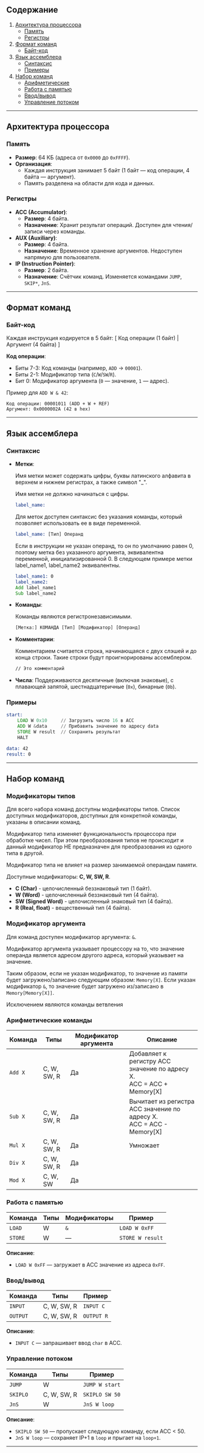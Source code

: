 ## Содержание
1. [Архитектура процессора](#архитектура-процессора)  
   - [Память](#память)  
   - [Регистры](#регистры)  
2. [Формат команд](#формат-команд)  
   - [Байт-код](#байт-код)  
3. [Язык ассемблера](#язык-ассемблера)  
   - [Синтаксис](#синтаксис)  
   - [Примеры](#примеры)  
4. [Набор команд](#набор-команд)  
   - [Арифметические](#арифметические-команды)  
   - [Работа с памятью](#работа-с-памятью)  
   - [Ввод/вывод](#вводвывод)  
   - [Управление потоком](#управление-потоком)  

---

## Архитектура процессора

### Память
- **Размер**: 64 КБ (адреса от `0x0000` до `0xFFFF`).  
- **Организация**:  
  - Каждая инструкция занимает 5 байт (1 байт — код операции, 4 байта — аргумент).  
  - Память разделена на области для кода и данных.  

### Регистры
- **ACC (Accumulator)**:  
  - **Размер**: 4 байта.  
  - **Назначение**: Хранит результат операций. Доступен для чтения/записи через команды.  
- **AUX (Auxiliary)**:  
  - **Размер**: 4 байта.  
  - **Назначение**: Временное хранение аргументов. Недоступен напрямую для пользователя.  
- **IP (Instruction Pointer)**:  
  - **Размер**: 2 байта.  
  - **Назначение**: Счётчик команд. Изменяется командами `JUMP`, `SKIP*`, `JnS`.  

---

## Формат команд

### Байт-код
Каждая инструкция кодируется в 5 байт: [ Код операции (1 байт) | Аргумент (4 байта) ]

**Код операции**:
- Биты 7-3: Код команды (например, `ADD` → `00001`).  
- Биты 2-1: Модификатор типа (`C`/`W`/`SW`/`R`).  
- Бит 0: Модификатор аргумента (`0` — значение, `1` — адрес).  

Пример для `ADD W & 42`:  
```plaintext
Код операции: 00001011 (ADD + W + REF)  
Аргумент: 0x0000002A (42 в hex)  
```

---

## Язык ассемблера

### Синтаксис
- **Метки**:

  Имя метки может содержать цифры, буквы латинского алфавита в верхнем и нижнем регистрах, а также символ "_".

  Имя метки не должно начинаться с цифры.
  ```asm
  label_name: 
  ```
  Для меток доступен синтаксис без указания команды, который позволяет использовать ее в виде переменной.
  ```asm
  label_name: [Тип] Операнд
  ```
  Если в инструкции не указан операнд, то он по умолчанию равен 0, поэтому метка без указанного аргумента, эквивалентна переменной, инициализированной 0.
  В следующем примере метки label_name1, label_name2 эквивалентны.
  ```asm
  label_name1: 0
  label_name2:
  Add label_name1
  Sub label_name2
  ```
- **Команды**:

  Команды являются регистронезависимыми.
  ```asm
  [Метка:] КОМАНДА [Тип] [Модификатор] [Операнд]
  ```
- **Комментарии**:

  Комментарием считается строка, начинающаяся с двух слэшей и до конца строки. Такие строки будут проигнорированы ассемблером.
  ```asm
  // Это комментарий
  ```
- **Числа**: Поддерживаются десятичные (включая знаковые), с плавающей запятой, шестнадцатеричные (`0x`), бинарные (`0b`).

### Примеры
```asm
start:
    LOAD W 0x10     // Загрузить число 16 в ACC
    ADD W &data     // Прибавить значение по адресу data
    STORE W result  // Сохранить результат
    HALT

data: 42
result: 0
```

---

## Набор команд

### Модификаторы типов
Для всего набора команд доступны модификаторы типов. Список доступных модификаторов, доступных для конкретной команды, указаны в описании команд.

Модификатор типа изменяет функциональность процессора при обработке чисел. При этом преобразования типов не происходит и данный модификатор НЕ предназначен для преобразования из одного типа в другой.

Модификатор типа не влияет на размер занимаемой операндам памяти.

Доступные модификаторы: **C, W, SW, R**.

- **C (Char)** - целочисленный беззнаковый тип (1 байт).
- **W (Word)** - целочисленный беззнаковый тип (4 байта).
- **SW (Signed Word)** - целочисленный знаковый тип (4 байта).
- **R (Real, float)** - вещественный тип (4 байта).

### Модификатор аргумента
Для команд доступен модификатор аргумента: `&`.

Модификатор аргумента указывает процессору на то, что значение операнда является адресом другого адреса, который указывает на значение.

Таким образом, если не указан модификатор, то значение из памяти будет загружено/записано следующим образом:
`Memory[X]`.
Если указан модификатор `&`, то значение будет загружено из/записано в `Memory[Memory[X]]`.

Исключением являются команды ветвления

### Арифметические команды
| Команда | Типы        | Модификатор аргумента | Описание                                                             |
|---------|-------------|-----------------------|----------------------------------------------------------------------|
| `Add X` | C, W, SW, R | Да                    | Добавляет к регистру ACC значение по адресу X.<br/>ACC = ACC + Memory[X]  |
| `Sub X` | C, W, SW, R | Да                    | Вычитает из регистра ACC значение по адресу X.<br/>ACC = ACC - Memory[X] |
| `Mul X` | C, W, SW, R | Да                    | Умножает
| `Div X` | C, W, SW, R | Да                    |
| `Mod X` | C, W, SW    | Да                    |

### Работа с памятью
| Команда | Типы | Модификаторы | Пример |
|---------|------|--------------|--------|
| `LOAD`  | W    | `&` | `LOAD W 0xFF` |
| `STORE` | W    | —   | `STORE W result` |

**Описание**:
- `LOAD W 0xFF` — загружает в ACC значение из адреса `0xFF`.

### Ввод/вывод
| Команда | Типы | Пример |
|---------|------|--------|
| `INPUT`  | C, W, SW, R | `INPUT C` |
| `OUTPUT` | C, W, SW, R | `OUTPUT R` |

**Описание**:
- `INPUT C` — запрашивает ввод `char` в ACC.

### Управление потоком
| Команда | Типы | Пример |
|---------|------|--------|
| `JUMP`  | W    | `JUMP W start` |
| `SKIPLO`| C, W, SW, R | `SKIPLO SW 50` |
| `JnS`   | W    | `JnS W loop` |

**Описание**:
- `SKIPLO SW 50` — пропускает следующую команду, если ACC < 50.
- `JnS W loop` — сохраняет IP+1 в `loop` и прыгает на `loop+1`.

---
```